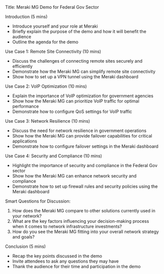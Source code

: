 Title: Meraki MG Demo for Federal Gov Sector

Introduction (5 mins)
- Introduce yourself and your role at Meraki
- Briefly explain the purpose of the demo and how it will benefit the audience
- Outline the agenda for the demo

Use Case 1: Remote Site Connectivity (10 mins)
- Discuss the challenges of connecting remote sites securely and efficiently
- Demonstrate how the Meraki MG can simplify remote site connectivity
- Show how to set up a VPN tunnel using the Meraki dashboard

Use Case 2: VoIP Optimization (10 mins)
- Explain the importance of VoIP optimization for government agencies
- Show how the Meraki MG can prioritize VoIP traffic for optimal performance
- Demonstrate how to configure QoS settings for VoIP traffic

Use Case 3: Network Resilience (10 mins)
- Discuss the need for network resilience in government operations
- Show how the Meraki MG can provide failover capabilities for critical applications
- Demonstrate how to configure failover settings in the Meraki dashboard

Use Case 4: Security and Compliance (10 mins)
- Highlight the importance of security and compliance in the Federal Gov sector
- Show how the Meraki MG can enhance network security and compliance
- Demonstrate how to set up firewall rules and security policies using the Meraki dashboard

Smart Questions for Discussion:
1. How does the Meraki MG compare to other solutions currently used in your network?
2. What are the key factors influencing your decision-making process when it comes to network infrastructure investments?
3. How do you see the Meraki MG fitting into your overall network strategy and goals?

Conclusion (5 mins)
- Recap the key points discussed in the demo
- Invite attendees to ask any questions they may have
- Thank the audience for their time and participation in the demo